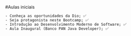 #Aulas iniciais

	- Conheça as oportunidades da Dio; ✅
	- Seja protagonista neste Bootcamp; ✅
	- Introdução ao Desenvolvimento Moderno de Software; ✅
	- Aula Inaugural (Banco PAN Java Developer); ✅
